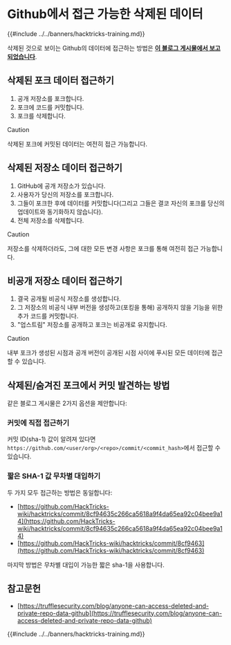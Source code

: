 # Github에서 접근 가능한 삭제된 데이터

{{#include ../../banners/hacktricks-training.md}}

삭제된 것으로 보이는 Github의 데이터에 접근하는 방법은 [**이 블로그 게시물에서 보고되었습니다**](https://trufflesecurity.com/blog/anyone-can-access-deleted-and-private-repo-data-github).

## 삭제된 포크 데이터 접근하기

1. 공개 저장소를 포크합니다.
2. 포크에 코드를 커밋합니다.
3. 포크를 삭제합니다.

> [!CAUTION]
> 삭제된 포크에 커밋된 데이터는 여전히 접근 가능합니다.

## 삭제된 저장소 데이터 접근하기

1. GitHub에 공개 저장소가 있습니다.
2. 사용자가 당신의 저장소를 포크합니다.
3. 그들이 포크한 후에 데이터를 커밋합니다(그리고 그들은 결코 자신의 포크를 당신의 업데이트와 동기화하지 않습니다).
4. 전체 저장소를 삭제합니다.

> [!CAUTION]
> 저장소를 삭제하더라도, 그에 대한 모든 변경 사항은 포크를 통해 여전히 접근 가능합니다.

## 비공개 저장소 데이터 접근하기

1. 결국 공개될 비공식 저장소를 생성합니다.
2. 그 저장소의 비공식 내부 버전을 생성하고(포킹을 통해) 공개하지 않을 기능을 위한 추가 코드를 커밋합니다.
3. "업스트림" 저장소를 공개하고 포크는 비공개로 유지합니다.

> [!CAUTION]
> 내부 포크가 생성된 시점과 공개 버전이 공개된 시점 사이에 푸시된 모든 데이터에 접근할 수 있습니다.

## 삭제된/숨겨진 포크에서 커밋 발견하는 방법

같은 블로그 게시물은 2가지 옵션을 제안합니다:

### 커밋에 직접 접근하기

커밋 ID(sha-1) 값이 알려져 있다면 `https://github.com/<user/org>/<repo>/commit/<commit_hash>`에서 접근할 수 있습니다.

### 짧은 SHA-1 값 무차별 대입하기

두 가지 모두 접근하는 방법은 동일합니다:

- [https://github.com/HackTricks-wiki/hacktricks/commit/8cf94635c266ca5618a9f4da65ea92c04bee9a14](https://github.com/HackTricks-wiki/hacktricks/commit/8cf94635c266ca5618a9f4da65ea92c04bee9a14)
- [https://github.com/HackTricks-wiki/hacktricks/commit/8cf9463](https://github.com/HackTricks-wiki/hacktricks/commit/8cf9463)

마지막 방법은 무차별 대입이 가능한 짧은 sha-1을 사용합니다.

## 참고문헌

- [https://trufflesecurity.com/blog/anyone-can-access-deleted-and-private-repo-data-github](https://trufflesecurity.com/blog/anyone-can-access-deleted-and-private-repo-data-github)

{{#include ../../banners/hacktricks-training.md}}
